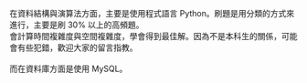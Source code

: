 <p>
  在資料結構與演算法方面，主要是使用程式語言 Python。刷題是用分類的方式來進行，主要是刷 30% 以上的高頻題。
  <br>
  會計算時間複雜度與空間複雜度，學會得到最佳解。因為不是本科生的關係，可能會有些犯錯，歡迎大家的留言指教。
  <br>
  <br>
  而在資料庫方面是使用 MySQL。
</p>
